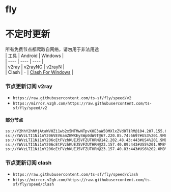 # fly
# 不定时更新
所有免费节点都爬取自网络，请勿用于非法用途  
|  工具  | Android  | Windows  |  
|  ----  | ----   | ----  |  
| v2ray  | [v2rayNG](https://github.com/2dust/v2rayNG/releases) | [v2rayN](https://github.com/2dust/v2rayN/releases) |  
| Clash  | - | [Clash For Windows](https://github.com/2dust/clashN/releases) | 
  
### 节点更新订阅  v2ray
- `https://raw.githubusercontent.com/ts-sf/fly/speed/v2`  
- `https://mirror.v2gh.com/https://raw.githubusercontent.com/ts-sf/fly/speed/v2`  

#### 部分节点  
``` 
ss://Y2hhY2hhMjAtaWV0Zi1wb2x5MTMwNTpvX0E3aW5OMXlxZVd0T1RM@104.207.155.64:1633#US2%20174.9MB%2Fs
ss://YWVzLTI1Ni1nY206VEV6amZBWXEySWp0dW9T@67.220.85.74:6697#US3%201.9MB%2Fs
ss://YWVzLTI1Ni1nY206cEtFVzhKUEJ5VFZUTHRN@142.202.48.43:443#US4%201.9MB%2Fs
ss://YWVzLTI1Ni1nY206cEtFVzhKUEJ5VFZUTHRN@23.157.40.89:443#US5%201.9MB%2Fs
ss://YWVzLTI1Ni1nY206cEtFVzhKUEJ5VFZUTHRN@23.157.40.83:443#US6%202.0MB%2Fs
```
### 节点更新订阅  clash
- `https://raw.githubusercontent.com/ts-sf/fly/speed/clash`  
- `https://mirror.v2gh.com/https://raw.githubusercontent.com/ts-sf/fly/speed/clash`  


